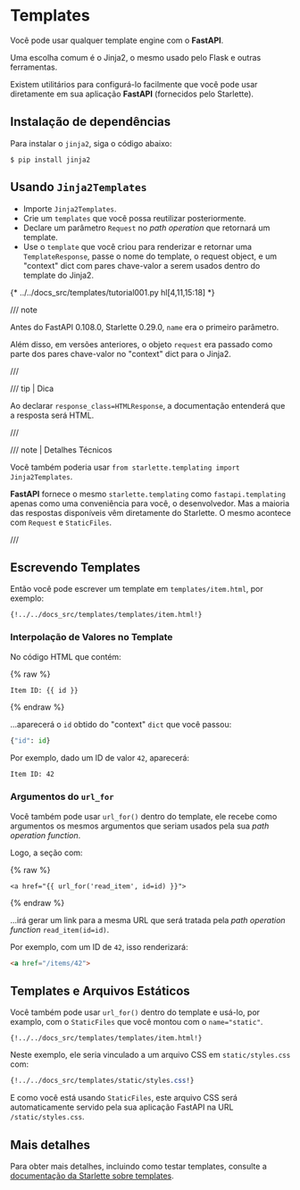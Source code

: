 # Templates

Você pode usar qualquer template engine com o **FastAPI**.

Uma escolha comum é o Jinja2, o mesmo usado pelo Flask e outras ferramentas.

Existem utilitários para configurá-lo facilmente que você pode usar diretamente em sua aplicação **FastAPI** (fornecidos pelo Starlette).

## Instalação de dependências

Para instalar o `jinja2`, siga o código abaixo:

<div class="termy">

```console
$ pip install jinja2
```

</div>

## Usando `Jinja2Templates`

* Importe `Jinja2Templates`.
* Crie um `templates` que você possa reutilizar posteriormente.
* Declare um parâmetro `Request` no *path operation* que retornará um template.
* Use o `template` que você criou para renderizar e retornar uma `TemplateResponse`, passe o nome do template, o request object, e um "context" dict com pares chave-valor a serem usados dentro do template do Jinja2.

{* ../../docs_src/templates/tutorial001.py hl[4,11,15:18] *}

/// note

Antes do FastAPI 0.108.0, Starlette 0.29.0, `name` era o primeiro parâmetro.

Além disso, em versões anteriores, o objeto `request` era passado como parte dos pares chave-valor no "context" dict para o Jinja2.

///

/// tip | Dica

Ao declarar `response_class=HTMLResponse`, a documentação entenderá que a resposta será HTML.

///

/// note | Detalhes Técnicos

Você também poderia usar `from starlette.templating import Jinja2Templates`.

**FastAPI** fornece o mesmo `starlette.templating` como `fastapi.templating` apenas como uma conveniência para você, o desenvolvedor. Mas a maioria das respostas disponíveis vêm diretamente do Starlette. O mesmo acontece com `Request` e `StaticFiles`.

///

## Escrevendo Templates

Então você pode escrever um template em `templates/item.html`, por exemplo:

```jinja hl_lines="7"
{!../../docs_src/templates/templates/item.html!}
```

### Interpolação de Valores no Template

No código HTML que contém:

{% raw %}

```jinja
Item ID: {{ id }}
```

{% endraw %}

...aparecerá o `id` obtido do "context" `dict` que você passou:

```Python
{"id": id}
```

Por exemplo, dado um ID de valor `42`, aparecerá:

```html
Item ID: 42
```

### Argumentos do `url_for`

Você também pode usar `url_for()` dentro do template, ele recebe como argumentos os mesmos argumentos que seriam usados pela sua *path operation function*.

Logo, a seção com:

{% raw %}

```jinja
<a href="{{ url_for('read_item', id=id) }}">
```

{% endraw %}

...irá gerar um link para a mesma URL que será tratada pela *path operation function* `read_item(id=id)`.

Por exemplo, com um ID de `42`, isso renderizará:

```html
<a href="/items/42">
```

## Templates e Arquivos Estáticos

Você também pode usar `url_for()` dentro do template e usá-lo, por examplo, com o `StaticFiles` que você montou com o `name="static"`.

```jinja hl_lines="4"
{!../../docs_src/templates/templates/item.html!}
```

Neste exemplo, ele seria vinculado a um arquivo CSS em `static/styles.css` com:

```CSS hl_lines="4"
{!../../docs_src/templates/static/styles.css!}
```

E como você está usando `StaticFiles`, este arquivo CSS será automaticamente servido pela sua aplicação FastAPI na URL `/static/styles.css`.

## Mais detalhes

Para obter mais detalhes, incluindo como testar templates, consulte a <a href="https://www.starlette.dev/templates/" class="external-link" target="_blank">documentação da Starlette sobre templates</a>.
